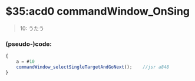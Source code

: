 ﻿
# $35:acd0 commandWindow_OnSing	



>10: うたう


### (pseudo-)code:
```js
{
	a = #10
	commandWindow_selectSingleTargetAndGoNext();	//jsr a848
}
```



